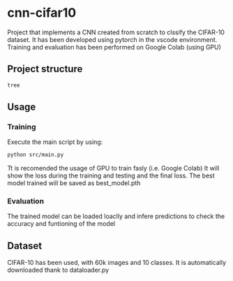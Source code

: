 # cnn-cifar10

Project that implements a CNN created from scratch to clssify the CIFAR-10 dataset. It has been developed using pytorch in the vscode environment. Training and evaluation has been performed on Google Colab (using GPU)

## Project structure
```bash
tree
```

## Usage
### Training
Execute the main script by using: 
```bash
python src/main.py
```
Tt is recomended the usage of GPU to train fasly (i.e. Google Colab)
It will show the loss during the training and testing and the final loss.
The best model trained will be saved as best_model.pth

### Evaluation
The trained model can be loaded loaclly and infere predictions to check the accuracy and funtioning of the model

## Dataset
CIFAR-10 has been used, with 60k images and 10 classes. It is automatically downloaded thank to dataloader.py
